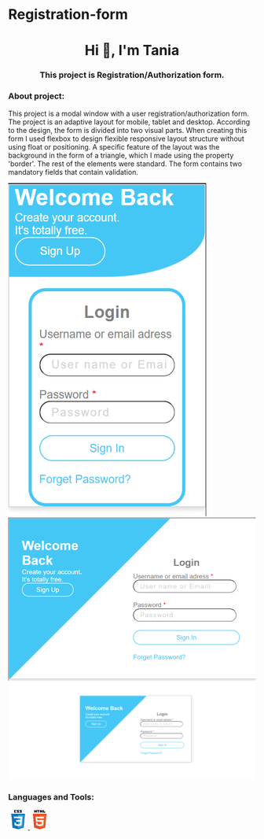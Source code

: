 # Registration-form
<h1 align="center">Hi 👋, I'm Tania</h1>
<h3 align="center">This project is Registration/Authorization form.</h3>

<h3 align="left">About project:</h3>
<p align="left">This project is a modal window with a user registration/authorization form. The project is an adaptive layout for mobile, tablet and desktop. According to the design, the form is divided into two visual parts. When creating this form I used flexbox to design flexible responsive layout structure without using float or positioning. A specific feature of the layout was the background in the form of a triangle, which I made using the property 'border'. The rest of the elements were standard. The form contains two mandatory fields that contain validation.
</p>
<img src="src/img/mobile.png" alt= "Mobile version">
<img src="src/img/tablet.png" alt= "Tablet version">
<img src="src/img/desktop.png" alt= "Desktop version">

<h3 align="left">Languages and Tools:</h3>
<p align="left"> <a href="https://www.w3schools.com/css/" target="_blank" rel="noreferrer"> <img src="https://raw.githubusercontent.com/devicons/devicon/master/icons/css3/css3-original-wordmark.svg" alt="css3" width="40" height="40"/> </a> <a href="https://www.w3.org/html/" target="_blank" rel="noreferrer"> <img src="https://raw.githubusercontent.com/devicons/devicon/master/icons/html5/html5-original-wordmark.svg" alt="html5" width="40" height="40"/> </a> </p>
